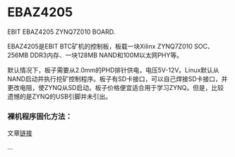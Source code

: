 # EBAZ4205

EBIT EBAZ4205 ZYNQ7Z010 BOARD.

EBAZ4205是EBIT BTC矿机的控制板，板载一块Xilinx ZYNQ7Z010 SOC、256MB DDR3内存、一块128MB NAND和100M以太网PHY等。

默认情况下，板子需要从2.0mm的PHD排针供电，电压5V-12V。Linux默认从NAND启动并执行挖矿控制程序。板子有SD卡接口，可以自己焊接SD卡接口，并更改电阻，使ZYNQ从SD启动。板子价格便宜适合用于学习ZYNQ。但是，比较遗憾的是ZYNQ的USB引脚并未引出。

### 裸机程序固化方法：

文章[链接](https://www.jianshu.com/p/b83c663ecaaa)

...
